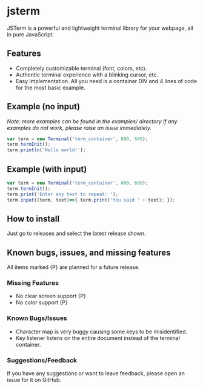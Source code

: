 # jsterm

JSTerm is a powerful and lightweight terminal library for your webpage, all in pure JavaScript.

## Features

 * Completely customizable terminal (font, colors, etc).
 * Authentic terminal experience with a blinking cursor, etc.
 * Easy implementation. All you need is a container DIV and 4 lines of code for the most basic example.

## Example (no input)

*Note: more examples can be found in the examples/ directory*
*If any examples do not work, please raise an issue immediately.*

```js
var term = new Terminal('term_container', 800, 600);
term.termInit();
term.println('Hello world!');
```

## Example (with input)

```js
var term = new Terminal('term_container', 800, 600);
term.termInit();
term.print('Enter any text to repeat: ');
term.input((term, text)=>{ term.print('You said ' + text); });
```

## How to install

Just go to releases and select the latest release shown.

## Known bugs, issues, and missing features

All items marked {P} are planned for a future release.

### Missing Features

 * No clear screen support {P}
 * No color support {P}

### Known Bugs/Issues

 * Character map is very buggy causing some keys to be misidentified.
 * Key listener listens on the entire document instead of the terminal container.


### Suggestions/Feedback

If you have any suggestions or want to leave feedback, please open an issue for it on GitHub.